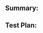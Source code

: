 ## Summary:

<!-- Explain the **motivation** for making this change. What existing problem does the pull request solve? -->

## Test Plan:

<!-- Demonstrate the code is solid. Example: The exact commands you ran and their output, screenshots / videos if the pull request changes the user interface. -->